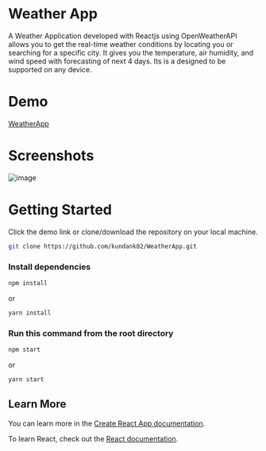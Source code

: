 # Weather App

A Weather Application developed with Reactjs using OpenWeatherAPI allows you to get the real-time weather conditions by locating you or searching for a specific city. It gives you the temperature, air humidity, and wind speed with forecasting of next 4 days. Its is a designed to be supported on any device.

# Demo
[WeatherApp]()

# Screenshots
![image](https://github.com/kundank02/WeatherApp/assets/57480481/b76dc342-f820-4667-b603-fbd0d5907152)


# Getting Started
Click the demo link or clone/download the repository on your local machine. 
```bash
git clone https://github.com/kundank02/WeatherApp.git
```

### Install dependencies

```bash
npm install 
```
or
```bash
yarn install 
```
### Run this command from the root directory
```bash
npm start
```
or
```bash
yarn start
```


## Learn More

You can learn more in the [Create React App documentation](https://create-react-app.dev/docs/getting-started).

To learn React, check out the [React documentation](https://react.dev/).
